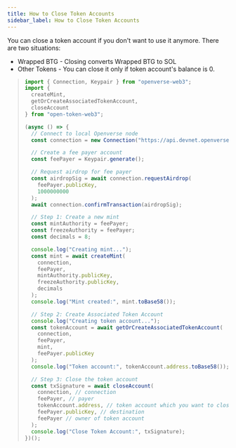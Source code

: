 ```yaml
---
title: How to Close Token Accounts
sidebar_label: How to Close Token Accounts
---
```


You can close a token account if you don't want to use it anymore. There are two situations:

- Wrapped BTG - Closing converts Wrapped BTG to SOL
- Other Tokens - You can close it only if token account's balance is 0.

> ```javascript
> import { Connection, Keypair } from "openverse-web3";
> import {
>   createMint,
>   getOrCreateAssociatedTokenAccount,
>   closeAccount
> } from "open-token-web3";
> 
> (async () => {
>   // Connect to local Openverse node
>   const connection = new Connection("https://api.devnet.openverse.network", "confirmed");
> 
>   // Create a fee payer account
>   const feePayer = Keypair.generate();
> 
>   // Request airdrop for fee payer
>   const airdropSig = await connection.requestAirdrop(
>     feePayer.publicKey,
>     1000000000
>   );
>   await connection.confirmTransaction(airdropSig);
> 
>   // Step 1: Create a new mint
>   const mintAuthority = feePayer;
>   const freezeAuthority = feePayer;
>   const decimals = 8;
> 
>   console.log("Creating mint...");
>   const mint = await createMint(
>     connection,
>     feePayer,
>     mintAuthority.publicKey,
>     freezeAuthority.publicKey,
>     decimals
>   );
>   console.log("Mint created:", mint.toBase58());
> 
>   // Step 2: Create Associated Token Account
>   console.log("Creating token account...");
>   const tokenAccount = await getOrCreateAssociatedTokenAccount(
>     connection,
>     feePayer,
>     mint,
>     feePayer.publicKey
>   );
>   console.log("Token account:", tokenAccount.address.toBase58());
> 
>   // Step 3: Close the token account
>   const txSignature = await closeAccount(
>     connection, // connection
>     feePayer, // payer
>     tokenAccount.address, // token account which you want to close
>     feePayer.publicKey, // destination
>     feePayer // owner of token account
>   );
>   console.log("Close Token Account:", txSignature);
> })();
> ```